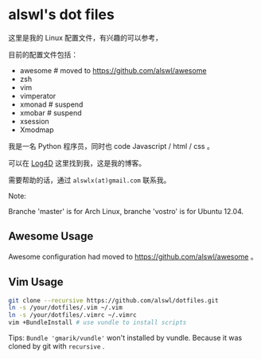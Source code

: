 # alswl's dot files #

这里是我的 Linux 配置文件，有兴趣的可以参考，

目前的配置文件包括：

* awesome # moved to https://github.com/alswl/awesome
* zsh
* vim
* vimperator
* xmonad # suspend
* xmobar # suspend
* xsession
* Xmodmap

我是一名 Python 程序员，同时也 code Javascript / html / css 。

可以在 [Log4D][log4d] 这里找到我，这是我的博客。

需要帮助的话，通过 `alswlx(at)gmail.com` 联系我。

Note:

Branche 'master' is for Arch Linux, branche 'vostro' is for Ubuntu 12.04.

## Awesome Usage ##

Awesome configuration had moved to https://github.com/alswl/awesome 。

## Vim Usage ##

``` bash
git clone --recursive https://github.com/alswl/dotfiles.git
ln -s /your/dotfiles/.vim ~/.vim
ln -s /your/dotfiles/.vimrc ~/.vimrc
vim +BundleInstall # use vundle to install scripts
```

Tips: `Bundle 'gmarik/vundle'` won't installed by vundle.
Because it was cloned by git with `recursive` .

[log4d]: http://log4d.com/
